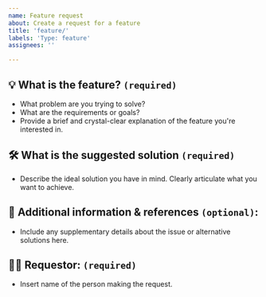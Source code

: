 ```yaml
---
name: Feature request
about: Create a request for a feature
title: 'feature/'
labels: 'Type: feature'
assignees: ''

---
```


## 💡 What is the feature? `(required)`
- What problem are you trying to solve? 
- What are the requirements or goals? 
- Provide a brief and crystal-clear explanation of the feature you're interested in.

## 🛠️ What is the suggested solution `(required)`
- Describe the ideal solution you have in mind. Clearly articulate what you want to achieve.

## 🔗 Additional information & references `(optional)`:
- Include any supplementary details about the issue or alternative solutions here.

## 🙋‍♂️ Requestor: `(required)`
- Insert name of the person making the request.
